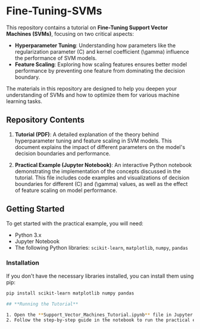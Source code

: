 # Fine-Tuning-SVMs

This repository contains a tutorial on **Fine-Tuning Support Vector Machines (SVMs)**, focusing on two critical aspects:

- **Hyperparameter Tuning**: Understanding how parameters like the regularization parameter \(C\) and kernel coefficient \(\gamma\) influence the performance of SVM models.
- **Feature Scaling**: Exploring how scaling features ensures better model performance by preventing one feature from dominating the decision boundary.

The materials in this repository are designed to help you deepen your understanding of SVMs and how to optimize them for various machine learning tasks.

## Repository Contents

1. **Tutorial (PDF)**: A detailed explanation of the theory behind hyperparameter tuning and feature scaling in SVM models. This document explains the impact of different parameters on the model's decision boundaries and performance.
   
2. **Practical Example (Jupyter Notebook)**: An interactive Python notebook demonstrating the implementation of the concepts discussed in the tutorial. This file includes code examples and visualizations of decision boundaries for different \(C\) and \(\gamma\) values, as well as the effect of feature scaling on model performance.

## Getting Started

To get started with the practical example, you will need:

- Python 3.x
- Jupyter Notebook
- The following Python libraries: `scikit-learn`, `matplotlib`, `numpy`, `pandas`

### Installation

If you don't have the necessary libraries installed, you can install them using pip:

```bash
pip install scikit-learn matplotlib numpy pandas

## **Running the Tutorial**

1. Open the **Support_Vector_Machines_Tutorial.ipynb** file in Jupyter Notebook
2. Follow the step-by-step guide in the notebook to run the practical examples and explore the impact of hyperparameters and feature scaling on SVM performance.
